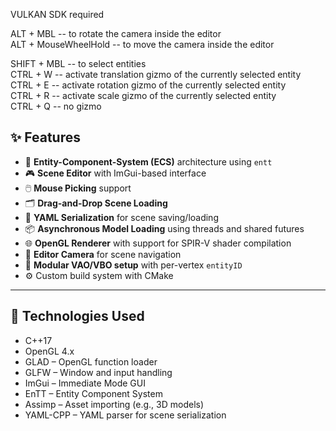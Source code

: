 VULKAN SDK required  
  
ALT + MBL             -- to rotate the camera inside the editor  
ALT + MouseWheelHold  -- to move the camera inside the editor  
  
SHIFT + MBL           -- to select entities  
CTRL + W              -- activate translation gizmo of the currently selected entity  
CTRL + E              -- activate rotation gizmo of the currently selected entity  
CTRL + R              -- activate scale gizmo of the currently selected entity  
CTRL + Q              -- no gizmo  


## ✨ Features

- 🧱 **Entity-Component-System (ECS)** architecture using `entt`
- 🎮 **Scene Editor** with ImGui-based interface
- 🖱️ **Mouse Picking** support
- 🗂️ **Drag-and-Drop Scene Loading**
- 💾 **YAML Serialization** for scene saving/loading
- 📦 **Asynchronous Model Loading** using threads and shared futures
- 🌐 **OpenGL Renderer** with support for SPIR-V shader compilation
- 🧭 **Editor Camera** for scene navigation
- 📐 **Modular VAO/VBO setup** with per-vertex `entityID`
- ⚙️ Custom build system with CMake

---

## 🧰 Technologies Used

- C++17
- OpenGL 4.x
- GLAD – OpenGL function loader
- GLFW – Window and input handling
- ImGui – Immediate Mode GUI
- EnTT – Entity Component System
- Assimp – Asset importing (e.g., 3D models)
- YAML-CPP – YAML parser for scene serialization
